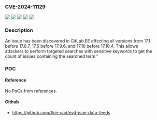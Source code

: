 ### [CVE-2024-11129](https://cve.mitre.org/cgi-bin/cvename.cgi?name=CVE-2024-11129)
![](https://img.shields.io/static/v1?label=Product&message=GitLab&color=blue)
![](https://img.shields.io/static/v1?label=Version&message=17.1%20&color=brightgreen)
![](https://img.shields.io/static/v1?label=Version&message=17.10%20&color=brightgreen)
![](https://img.shields.io/static/v1?label=Version&message=17.9%20&color=brightgreen)
![](https://img.shields.io/static/v1?label=Vulnerability&message=CWE-209%3A%20Generation%20of%20Error%20Message%20Containing%20Sensitive%20Information&color=brightgreen)

### Description

An issue has been discovered in GitLab EE affecting all versions from 17.1 before 17.8.7, 17.9 before  17.9.6, and 17.10 before 17.10.4. This allows attackers to perform targeted searches with sensitive keywords to get the count of issues containing the searched term."

### POC

#### Reference
No PoCs from references.

#### Github
- https://github.com/fkie-cad/nvd-json-data-feeds


